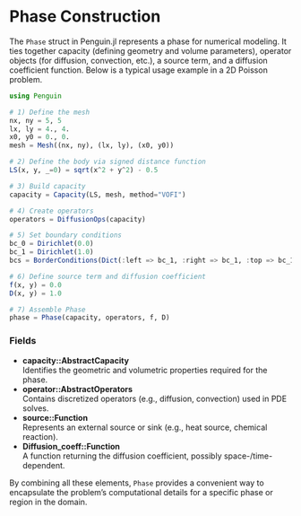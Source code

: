 # Phase Construction

The `Phase` struct in Penguin.jl represents a phase for numerical modeling. It ties together capacity (defining geometry and volume parameters), operator objects (for diffusion, convection, etc.), a source term, and a diffusion coefficient function. Below is a typical usage example in a 2D Poisson problem.

```julia
using Penguin

# 1) Define the mesh
nx, ny = 5, 5
lx, ly = 4., 4.
x0, y0 = 0., 0.
mesh = Mesh((nx, ny), (lx, ly), (x0, y0))

# 2) Define the body via signed distance function
LS(x, y, _=0) = sqrt(x^2 + y^2) - 0.5

# 3) Build capacity
capacity = Capacity(LS, mesh, method="VOFI")

# 4) Create operators
operators = DiffusionOps(capacity)

# 5) Set boundary conditions
bc_0 = Dirichlet(0.0)
bc_1 = Dirichlet(1.0)
bcs = BorderConditions(Dict(:left => bc_1, :right => bc_1, :top => bc_1, :bottom => bc_1))

# 6) Define source term and diffusion coefficient
f(x, y) = 0.0
D(x, y) = 1.0

# 7) Assemble Phase
phase = Phase(capacity, operators, f, D)
```

### Fields
- **capacity::AbstractCapacity**  
  Identifies the geometric and volumetric properties required for the phase.  
- **operator::AbstractOperators**  
  Contains discretized operators (e.g., diffusion, convection) used in PDE solves.  
- **source::Function**  
  Represents an external source or sink (e.g., heat source, chemical reaction).  
- **Diffusion_coeff::Function**  
  A function returning the diffusion coefficient, possibly space-/time-dependent.

By combining all these elements, `Phase` provides a convenient way to encapsulate the problem’s computational details for a specific phase or region in the domain.